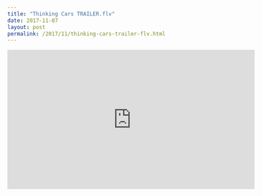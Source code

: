 ```yaml
---
title: "Thinking Cars TRAILER.flv"
date: 2017-11-07
layout: post
permalink: /2017/11/thinking-cars-trailer-flv.html
---
```


<iframe width="560" height="315" src="https://www.youtube.com/embed/RrcpyNHdpIw" frameborder="0" allowfullscreen></iframe>